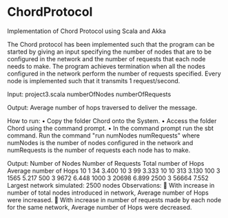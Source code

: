 # ChordProtocol

Implementation of Chord Protocol using Scala and Akka

The Chord protocol has been implemented such that the program can be started by giving an input specifying the number of nodes that are to be configured in the network and the number of requests that each node needs to make. The program achieves termination when all the nodes configured in the network perform the number of requests specified. Every node is implemented such that it transmits 1 request/second.

Input: project3.scala numberOfNodes numberOfRequests

Output: Average number of hops traversed to deliver the message.

How to run:
• Copy the folder Chord onto the System.
• Access the folder Chord using the command prompt.
• In the command prompt run the sbt command. Run the command "run numNodes numRequests" where numNodes is the number of nodes configured in the network and numRequests is the number of requests each node has to make.

Output:
Number of Nodes Number of Requests Total number of Hops Average number of Hops
10 1 34 3.400
10 3 99 3.333
10 10 313 3.130
100 3 1565 5.217
500 3 9672 6.448
1000 3 20698 6.899
2500 3 56664 7.552
Largest network simulated: 2500 nodes
Observations:
 With increase in number of total nodes introduced in network, Average number of Hops were increased.
 With increase in number of requests made by each node for the same network, Average number of Hops were decreased.

